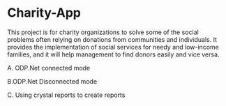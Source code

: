 # Charity-App
This project is for charity organizations to solve some of the social problems often relying on donations from communities and individuals. It provides the implementation of social services for needy and low-income families, and it will help management to find donors easily and vice versa.

A. ODP.Net connected mode

B.ODP.Net Disconnected mode

C. Using crystal reports to create reports 
